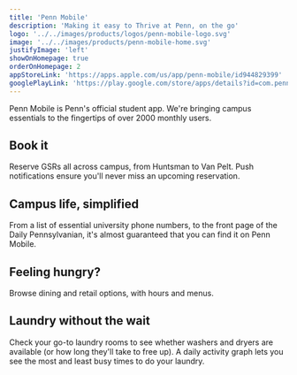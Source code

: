 ```yaml
---
title: 'Penn Mobile'
description: 'Making it easy to Thrive at Penn, on the go'
logo: '../../images/products/logos/penn-mobile-logo.svg'
image: '../../images/products/penn-mobile-home.svg'
justifyImage: 'left'
showOnHomepage: true
orderOnHomepage: 2
appStoreLink: 'https://apps.apple.com/us/app/penn-mobile/id944829399'
googlePlayLink: 'https://play.google.com/store/apps/details?id=com.pennapps.labs.pennmobile&hl=en_US'
---
```


Penn Mobile is Penn's official student app. We're bringing campus essentials to the fingertips of over 2000 monthly users.

## Book it

Reserve GSRs all across campus, from Huntsman to Van Pelt. Push notifications ensure you'll never miss an upcoming reservation.

## Campus life, simplified

From a list of essential university phone numbers, to the front page of the Daily Pennsylvanian, it's almost guaranteed that you can find it on Penn Mobile.

## Feeling hungry?

Browse dining and retail options, with hours and menus.

## Laundry without the wait

Check your go-to laundry rooms to see whether washers and dryers are available (or how long they'll take to free up). A daily activity graph lets you see the most and least busy times to do your laundry.
